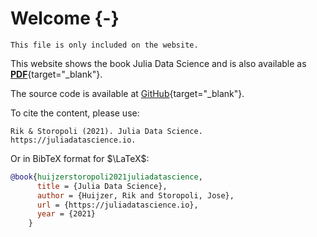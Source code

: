 # Welcome {-}

```{=comment}
This file is only included on the website.
```

This website shows the book Julia Data Science and is also available as [**PDF**](/juliadatascience.pdf){target="_blank"}.

The source code is available at [GitHub](https://github.com/JuliaDataScience/JuliaDataScience){target="_blank"}.

To cite the content, please use:

```plaintext
Rik & Storopoli (2021). Julia Data Science. https://juliadatascience.io.
```

Or in BibTeX format for $\LaTeX$:

```bibtex
@book{huijzerstoropoli2021juliadatascience,
      title = {Julia Data Science},
      author = {Huijzer, Rik and Storopoli, Jose},
      url = {https://juliadatascience.io},
      year = {2021}
    }
```
